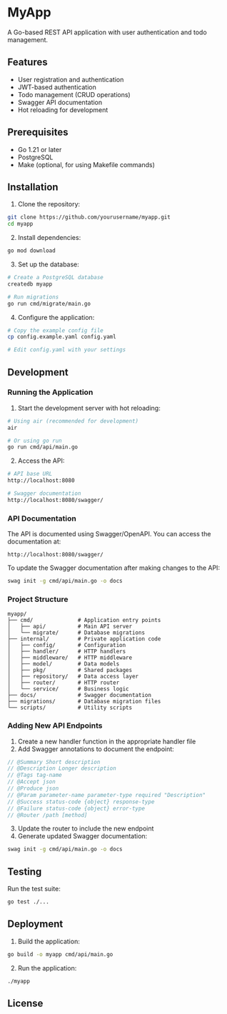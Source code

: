 # MyApp

A Go-based REST API application with user authentication and todo management.

## Features

- User registration and authentication
- JWT-based authentication
- Todo management (CRUD operations)
- Swagger API documentation
- Hot reloading for development

## Prerequisites

- Go 1.21 or later
- PostgreSQL
- Make (optional, for using Makefile commands)

## Installation

1. Clone the repository:

```bash
git clone https://github.com/yourusername/myapp.git
cd myapp
```

2. Install dependencies:

```bash
go mod download
```

3. Set up the database:

```bash
# Create a PostgreSQL database
createdb myapp

# Run migrations
go run cmd/migrate/main.go
```

4. Configure the application:

```bash
# Copy the example config file
cp config.example.yaml config.yaml

# Edit config.yaml with your settings
```

## Development

### Running the Application

1. Start the development server with hot reloading:

```bash
# Using air (recommended for development)
air

# Or using go run
go run cmd/api/main.go
```

2. Access the API:

```bash
# API base URL
http://localhost:8080

# Swagger documentation
http://localhost:8080/swagger/
```

### API Documentation

The API is documented using Swagger/OpenAPI. You can access the documentation at:

```
http://localhost:8080/swagger/
```

To update the Swagger documentation after making changes to the API:

```bash
swag init -g cmd/api/main.go -o docs
```

### Project Structure

```
myapp/
├── cmd/              # Application entry points
│   ├── api/          # Main API server
│   └── migrate/      # Database migrations
├── internal/         # Private application code
│   ├── config/       # Configuration
│   ├── handler/      # HTTP handlers
│   ├── middleware/   # HTTP middleware
│   ├── model/        # Data models
│   ├── pkg/          # Shared packages
│   ├── repository/   # Data access layer
│   ├── router/       # HTTP router
│   └── service/      # Business logic
├── docs/             # Swagger documentation
├── migrations/       # Database migration files
└── scripts/          # Utility scripts
```

### Adding New API Endpoints

1. Create a new handler function in the appropriate handler file
2. Add Swagger annotations to document the endpoint:

```go
// @Summary Short description
// @Description Longer description
// @Tags tag-name
// @Accept json
// @Produce json
// @Param parameter-name parameter-type required "Description"
// @Success status-code {object} response-type
// @Failure status-code {object} error-type
// @Router /path [method]
```

3. Update the router to include the new endpoint
4. Generate updated Swagger documentation:

```bash
swag init -g cmd/api/main.go -o docs
```

## Testing

Run the test suite:

```bash
go test ./...
```

## Deployment

1. Build the application:

```bash
go build -o myapp cmd/api/main.go
```

2. Run the application:

```bash
./myapp
```

## License
